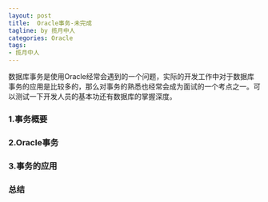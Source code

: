 ```yaml
---
layout: post
title:  Oracle事务-未完成
tagline: by 揽月中人
categories: Oracle
tags:
- 揽月中人
---
```

数据库事务是使用Oracle经常会遇到的一个问题，实际的开发工作中对于数据库事务的应用是比较多的，那么对事务的熟悉也经常会成为面试的一个考点之一。可以测试一下开发人员的基本功还有数据库的掌握深度。
<!--more-->

### 1.事务概要

### 2.Oracle事务
### 3.事务的应用



### 总结